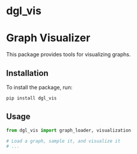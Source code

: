 # dgl_vis

# Graph Visualizer

This package provides tools for visualizing graphs.

## Installation

To install the package, run:

```bash
pip install dgl_vis
```

## Usage

```python
from dgl_vis import graph_loader, visualization

# Load a graph, sample it, and visualize it
# ...